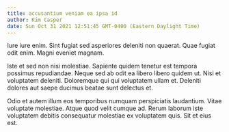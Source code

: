 ```yaml
---
title: accusantium veniam ea ipsa id
author: Kim Casper
date: Sun Oct 31 2021 12:51:45 GMT-0400 (Eastern Daylight Time)
---
```

Iure iure enim. Sint fugiat sed asperiores deleniti non quaerat. Quae fugiat odit enim. Magni eveniet magnam.

 Iste et sed non nisi molestiae. Sapiente quidem tenetur est tempora possimus repudiandae. Neque sed ab odit ea libero libero quidem ut. Nisi et voluptatem deleniti. Doloremque qui qui voluptatem ullam et. Deleniti dolores aut saepe ducimus beatae sunt delectus et.

 Odio et autem illum eos temporibus numquam perspiciatis laudantium. Vitae voluptate molestiae. Atque quod velit cumque ad. Rerum laborum iste voluptatem debitis consequatur molestiae ex voluptatem quis. Sit et eius est.